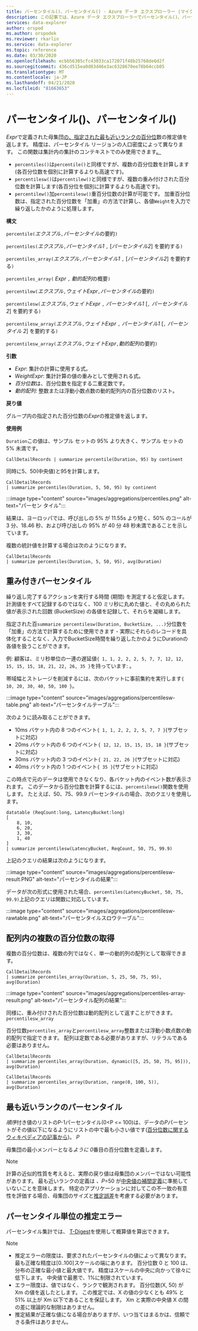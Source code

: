 ```yaml
---
title: パーセンタイル()、パーセンタイル() - Azure データ エクスプローラー |マイクロソフトドキュメント
description: この記事では、Azure データ エクスプローラーでパーセンタイル()、パーセンタイル() について説明します。
services: data-explorer
author: orspod
ms.author: orspodek
ms.reviewer: rkarlin
ms.service: data-explorer
ms.topic: reference
ms.date: 03/30/2020
ms.openlocfilehash: ecbb56305cfc43033ca172071f48b25768de6d2f
ms.sourcegitcommit: 436cd515ea0d83d46e3ac6328670ee78b64ccb05
ms.translationtype: MT
ms.contentlocale: ja-JP
ms.lasthandoff: 04/21/2020
ms.locfileid: "81663653"
---
```

# <a name="percentile-percentiles"></a>パーセンタイル()、パーセンタイル()

*Expr*で定義された母集団[の、指定された最も近いランクの百分位](#nearest-rank-percentile)数の推定値を返します。 精度は、パーセンタイル リージョンの人口密度によって異なります。 この関数は集計内の集計のコンテキストでのみ使用できます[。](summarizeoperator.md)

* `percentiles()`は`percentile()`と同様ですが、複数の百分位数を計算します (各百分位数を個別に計算するよりも高速です)。
* `percentilesw()`は`percentilew()`と同様ですが、複数の重み付けされた百分位数を計算します(各百分位を個別に計算するよりも高速です)。
* `percentilew()`加`percentilesw()`重百分位数の計算が可能です。 加重百分位数は、指定された百分位数を「加重」の方法で計算し、各値`Weight`を入力で繰り返したかのように処理します。

**構文**

`percentile(`*エクスプル*`,`*パーセンタイル*の要約`)`

`percentiles(`*エクスプル*`,`*パーセンタイル1* `,` [*パーセンタイル2*] を要約する`)`

`percentiles_array(`*エクスプル*`,`*パーセンタイル1* `,` [*パーセンタイル2*] を要約する`)`

`percentiles_array(` *Expr* `,` *動的配列*の概要`)`

`percentilew(`*エクスプル*`,`*ウェイトExpr*`,`*パーセンタイル*の要約`)`

`percentilesw(`*エクスプル*`,`*ウェイトExpr* `,` *パーセンタイル1* [`,` *パーセンタイル 2*] を要約する`)`

`percentilesw_array(`*エクスプル*`,`*ウェイトExpr* `,` *パーセンタイル1* [`,` *パーセンタイル 2*] を要約する`)`

`percentilesw_array(`*エクスプル*`,`*ウェイトExpr*`,`*動的配列*の要約`)`

**引数**

* *Expr*: 集計の計算に使用する式。
* *WeightExpr*: 集計計算の値の重みとして使用される式。
* *百分位数*は、百分位数を指定する二重定数です。
* *動的配列*: 整数または浮動小数点数の動的配列内の百分位数のリスト。

**戻り値**

グループ内の指定された百分位数の*Expr*の推定値を返します。 

**使用例**

`Duration`この値は、サンプル セットの 95% より大きく、サンプル セットの 5% 未満です。

```kusto
CallDetailRecords | summarize percentile(Duration, 95) by continent
```

同時に5、50(中央値)と95を計算します。

```kusto
CallDetailRecords 
| summarize percentiles(Duration, 5, 50, 95) by continent
```

:::image type="content" source="images/aggregations/percentiles.png" alt-text="パーセン タイル":::

結果は、ヨーロッパでは、呼び出しの 5% が 11.55s より短く、50% のコールが 3 分、18.46 秒、および呼び出しの 95% が 40 分 48 秒未満であることを示しています。

複数の統計値を計算する場合は次のようになります。

```kusto
CallDetailRecords 
| summarize percentiles(Duration, 5, 50, 95), avg(Duration)
```

## <a name="weighted-percentiles"></a>重み付きパーセンタイル

繰り返し完了するアクションを実行する時間 (期間) を測定すると仮定します。 計測値をすべて記録するのではなく、100 ミリ秒に丸めた値と、その丸められた値が表示された回数 (BucketSize) の各値を記録して、それらを凝縮します。

指定された百`summarize percentilesw(Duration, BucketSize, ...)`分位数を「加重」の方法で計算するために使用できます - 実際にそれらのレコードを具体化することなく、入力でBucketSize時間を繰り返したかのようにDurationの各値を扱うことができます。

例: 顧客は、ミリ秒単位の一連の遅延値`{ 1, 1, 2, 2, 2, 5, 7, 7, 12, 12, 15, 15, 15, 18, 21, 22, 26, 35 }`を持っています: 。

帯域幅とストレージを削減するには、次のバケットに事前集約を実行します`{ 10, 20, 30, 40, 50, 100 }`。

:::image type="content" source="images/aggregations/percentilesw-table.png" alt-text="パーセンタイルテーブル":::

次のように読み取ることができます。
 * 10ms バケット内の 8 つのイベント`{ 1, 1, 2, 2, 2, 5, 7, 7 }`(サブセットに対応)
 * 20ms バケット内の 6 つのイベント`{ 12, 12, 15, 15, 15, 18 }`(サブセットに対応)
 * 30ms バケット内の 3 つのイベント`{ 21, 22, 26 }`(サブセットに対応)
 * 40ms バケット内の 1 つのイベント`{ 35 }`(サブセットに対応)

この時点で元のデータは使用できなくなり、各バケット内のイベント数が表示されます。 このデータから百分位数を計算するには、`percentilesw()`関数を使用します。 たとえば、50、75、99.9 パーセンタイルの場合、次のクエリを使用します。 

```kusto
datatable (ReqCount:long, LatencyBucket:long) 
[ 
    8, 10, 
    6, 20, 
    3, 30, 
    1, 40 
]
| summarize percentilesw(LatencyBucket, ReqCount, 50, 75, 99.9) 
```

上記のクエリの結果は次のようになります。

:::image type="content" source="images/aggregations/percentilesw-result.PNG" alt-text="パーセンタイルの結果":::

データが次の形式に使用された場合、`percentiles(LatencyBucket, 50, 75, 99.9)`上記のクエリは関数に対応しています。

:::image type="content" source="images/aggregations/percentilesw-rawtable.png" alt-text="パーセンタイルスロウテーブル":::

## <a name="getting-multiple-percentiles-in-an-array"></a>配列内の複数の百分位数の取得

複数の百分位数は、複数の列ではなく、単一の動的列の配列として取得できます。 

```kusto
CallDetailRecords 
| summarize percentiles_array(Duration, 5, 25, 50, 75, 95), avg(Duration)
```

:::image type="content" source="images/aggregations/percentiles-array-result.png" alt-text="パーセンタイル配列の結果":::

同様に、重み付けされた百分位数は動的配列として返すことができます。`percentilesw_array`

百分位数`percentiles_array`と`percentilesw_array`整数または浮動小数点数の動的配列で指定できます。 配列は定数である必要がありますが、リテラルである必要はありません。

```kusto
CallDetailRecords 
| summarize percentiles_array(Duration, dynamic([5, 25, 50, 75, 95])), avg(Duration)
```

```kusto
CallDetailRecords 
| summarize percentiles_array(Duration, range(0, 100, 5)), avg(Duration)
```

## <a name="nearest-rank-percentile"></a>最も近いランクのパーセンタイル
*順序*付き値のリストのP-1パーセンタイル(0<P <= 100)は、データの*P*パーセントがその値以下になるようにリストの中で最も小さい値です([百分位数に関するウィキペディアの記事から](https://en.wikipedia.org/wiki/Percentile#The_Nearest_Rank_method))。 *P*

母集団の最小メンバーとなる*ように 0*番目の百分位数を定義します。

>[!NOTE]
> 計算の近似的性質を考えると、実際の戻り値は母集団のメンバーではない可能性があります。
> 最も近いランクの定義は *、P*=50 が[中央値の補間定義](https://en.wikipedia.org/wiki/Median)に準拠していないことを意味します。 特定のアプリケーションに対してこの不一致の有意性を評価する場合、母集団のサイズと[推定誤差](#estimation-error-in-percentiles)を考慮する必要があります。

## <a name="estimation-error-in-percentiles"></a>パーセンタイル単位の推定エラー

パーセンタイル集計では、 [T-Digest](https://github.com/tdunning/t-digest/blob/master/docs/t-digest-paper/histo.pdf)を使用して概算値を算出できます。 

>[!NOTE]
> * 推定エラーの限度は、要求されたパーセンタイルの値によって異なります。 最も正確な精度は[0..100]スケールの端にあります。 百分位数 0 と 100 は、分布の正確な最小値と最大値です。 精度はスケールの中央に向かって徐々に低下します。 中央値で最悪で、1%に制限されています。 
> * エラー限度は、値ではなく、ランクで観測されます。 百分位数(X, 50) が Xm の値を返したとします。 この推定では、X の値の少なくとも 49% と 51% 以上が Xm 以下であることを保証します。 Xm と実際の中央値 X の間の差に理論的な制限はありません。
> * 推定結果が正確な値になる場合がありますが、いつ当てはまるかは、信頼できる条件はありません。
